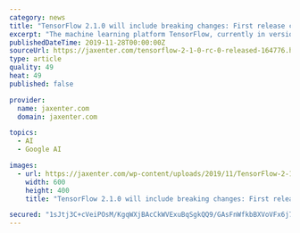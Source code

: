 ```yaml
---
category: news
title: "TensorFlow 2.1.0 will include breaking changes: First release candidate available"
excerpt: "The machine learning platform TensorFlow, currently in version 2.0, is making its way toward the minor release 2.1.0: TensorFlow 2.1.0-rc0 is the first release candidate and includes some breaking changes. The upcoming version will be the last to support ..."
publishedDateTime: 2019-11-28T00:00:00Z
sourceUrl: https://jaxenter.com/tensorflow-2-1-0-rc-0-released-164776.html
type: article
quality: 49
heat: 49
published: false

provider:
  name: jaxenter.com
  domain: jaxenter.com

topics:
  - AI
  - Google AI

images:
  - url: https://jaxenter.com/wp-content/uploads/2019/11/TensorFlow-2-1-0-rc-0.jpg
    width: 600
    height: 400
    title: "TensorFlow 2.1.0 will include breaking changes: First release candidate available"

secured: "1sJtj3C+cVeiPOsM/KgqWXjBAcCkWVExuBqSgkQQ9/GAsFnWfkbBXVoVFx6j7nKjEXPR56jT7aAgLSarGc9E6oT3lGKZnoEUd48wdOjTZOAK3BdiflNqSOAxEwRxg+qaNKX2Wu23IxeLfUVYZW+JGjAIbtJQEcKILbQRZAhUYE2/o88mdhP+WeDBVKTw4qKLq//oXE0XfyfIHFFCCj5TMFfTj884eiQA7HgiKAh4TireUX2vXwh/OwKKO/3sJuaCum6ZQoun2N1lZQeQ/3JSTw==;Aerm0ZjS9JKmE2fMwSVizA=="
---
```


